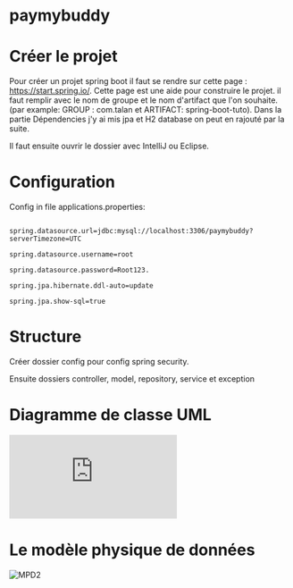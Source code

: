 # paymybuddy
# Créer le projet
Pour créer un projet spring boot il faut se rendre sur cette page : https://start.spring.io/.
Cette page est une aide pour construire le projet. il faut remplir avec le nom de groupe et le nom d'artifact que l'on souhaite. (par example: GROUP : com.talan et ARTIFACT: spring-boot-tuto).
Dans la partie Dépendencies j'y ai mis jpa et H2 database on peut en rajouté par la suite.

Il faut ensuite ouvrir le dossier avec IntelliJ ou Eclipse. 

# Configuration

Config in file applications.properties:

````server.port=8080

spring.datasource.url=jdbc:mysql://localhost:3306/paymybuddy?serverTimezone=UTC

spring.datasource.username=root

spring.datasource.password=Root123.

spring.jpa.hibernate.ddl-auto=update

spring.jpa.show-sql=true 
````

# Structure 
Créer dossier config pour config spring security. 

Ensuite dossiers controller, model, repository, service et exception

# Diagramme de classe UML 
![diagramme](https://github.com/kimvu264/paymybuddy/files/8148469/Diagramme.UML.transfert.d.argent.pdf)

# Le modèle physique de données
![MPD2](https://user-images.githubusercontent.com/71970977/155877923-24c99497-05a9-4b86-bfab-5810f350a5ee.png)

